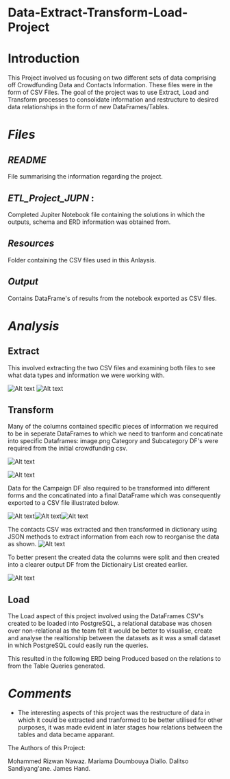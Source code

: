 # Data-Extract-Transform-Load-Project

# Introduction 

This Project involved us focusing on two different sets of data comprising off Crowdfunding Data and Contacts Information. These files were in the form of CSV Files. The goal of the project was to use Extract, Load and Transform processes to consolidate information and restructure to desired data relationships in the form of new DataFrames/Tables.

# ***Files***
## *README*  
File summarising the information regarding the project.
## *ETL_Project_JUPN* : 
Completed Jupiter Notebook file containing the solutions in which the outputs, schema and ERD information was obtained from.
## *Resources*
Folder containing the CSV files used in this Anlaysis.
## *Output*
Contains DataFrame's of results from the notebook exported as CSV files.

# ***Analysis***

## Extract 
This involved extracting the two CSV files and examining both files to see what data types and information we were working with.

![Alt text](Images/dependencies.png) 
![Alt text](Images/Customer%20info.png)

## Transform
Many of the columns contained specific pieces of information we required to be in seperate DataFrames to which we need to tranform and concatinate into specific Dataframes:
image.png
Category and Subcategory DF's were required from the initial crowdfunding csv.

![Alt text](Images/category_DF.png)

![Alt text](Images/subcategory_DF.png)


Data for the Campaign DF also required to be transformed into different forms and the concatinated into a final DataFrame which was consequently exported to a CSV file illustrated below.

![Alt text](Images/Changing_data_format.png)![Alt text](Images/renaming_blurb.png)![Alt text](Images/campaign%20DF.png)


The contacts CSV was extracted and then transformed in dictionary using JSON methods to extract information from each row to reorganise the data as shown.
![Alt text](Images/converitng%20to%20json%20and%20creating%20dict%20values.png)

To better present the created data the columns were split and then created into a clearer output DF from the Dictionairy List created earlier.

![Alt text](Images/creating%20info%20df.png)

## Load

The Load aspect of this project involved using the DataFrames CSV's created to be loaded into PostgreSQL, a relational database was chosen over non-relational as the team felt it would be better to visualise, create and analyse the realtionship between the datasets as it was a small dataset in which PostgreSQL could easily run the queries.


This resulted in the following ERD being Produced based on the relations to from the Table Queries generated.



# ***Comments***

* The interesting aspects of this project was the restructure of data in which it could be extracted and tranformed to be better utilised for other purposes, it was made evident in later stages how relations between the tables and data became apparant. 

The Authors of this Project:

Mohammed Rizwan Nawaz.
Mariama Doumbouya Diallo.
Dalitso Sandiyang'ane.
James Hand.